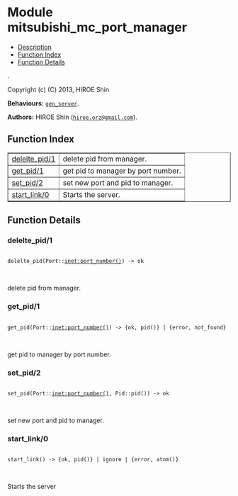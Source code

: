 

# Module mitsubishi_mc_port_manager #
* [Description](#description)
* [Function Index](#index)
* [Function Details](#functions)

.

Copyright (c) (C) 2013, HIROE Shin

__Behaviours:__ [`gen_server`](gen_server.md).

__Authors:__ HIROE Shin ([`hiroe.orz@gmail.com`](mailto:hiroe.orz@gmail.com)).

<a name="index"></a>

## Function Index ##


<table width="100%" border="1" cellspacing="0" cellpadding="2" summary="function index"><tr><td valign="top"><a href="#delelte_pid-1">delelte_pid/1</a></td><td>delete pid from manager.</td></tr><tr><td valign="top"><a href="#get_pid-1">get_pid/1</a></td><td>get pid to manager by port number.</td></tr><tr><td valign="top"><a href="#set_pid-2">set_pid/2</a></td><td>set new port and pid to manager.</td></tr><tr><td valign="top"><a href="#start_link-0">start_link/0</a></td><td>Starts the server.</td></tr></table>


<a name="functions"></a>

## Function Details ##

<a name="delelte_pid-1"></a>

### delelte_pid/1 ###

<pre><code>
delelte_pid(Port::<a href="inet.md#type-port_number">inet:port_number()</a>) -&gt; ok
</code></pre>
<br />

delete pid from manager.

<a name="get_pid-1"></a>

### get_pid/1 ###

<pre><code>
get_pid(Port::<a href="inet.md#type-port_number">inet:port_number()</a>) -&gt; {ok, pid()} | {error, not_found}
</code></pre>
<br />

get pid to manager by port number.

<a name="set_pid-2"></a>

### set_pid/2 ###

<pre><code>
set_pid(Port::<a href="inet.md#type-port_number">inet:port_number()</a>, Pid::pid()) -&gt; ok
</code></pre>
<br />

set new port and pid to manager.

<a name="start_link-0"></a>

### start_link/0 ###

<pre><code>
start_link() -&gt; {ok, pid()} | ignore | {error, atom()}
</code></pre>
<br />

Starts the server

